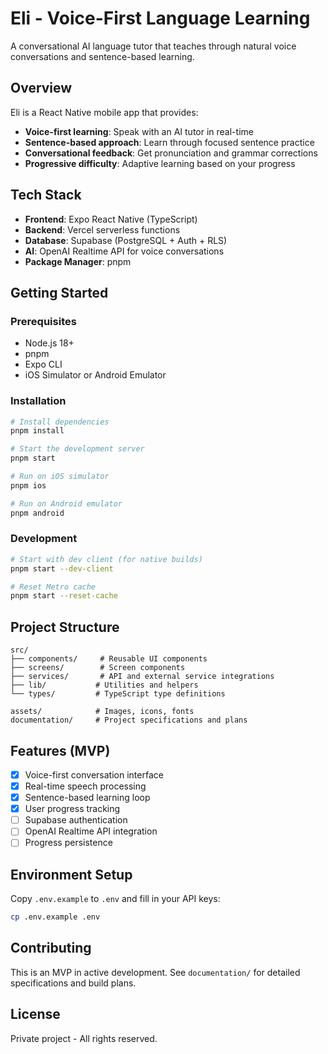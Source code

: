 # Eli - Voice-First Language Learning

A conversational AI language tutor that teaches through natural voice conversations and sentence-based learning.

## Overview

Eli is a React Native mobile app that provides:
- **Voice-first learning**: Speak with an AI tutor in real-time
- **Sentence-based approach**: Learn through focused sentence practice
- **Conversational feedback**: Get pronunciation and grammar corrections
- **Progressive difficulty**: Adaptive learning based on your progress

## Tech Stack

- **Frontend**: Expo React Native (TypeScript)
- **Backend**: Vercel serverless functions
- **Database**: Supabase (PostgreSQL + Auth + RLS)
- **AI**: OpenAI Realtime API for voice conversations
- **Package Manager**: pnpm

## Getting Started

### Prerequisites

- Node.js 18+
- pnpm
- Expo CLI
- iOS Simulator or Android Emulator

### Installation

```bash
# Install dependencies
pnpm install

# Start the development server
pnpm start

# Run on iOS simulator
pnpm ios

# Run on Android emulator  
pnpm android
```

### Development

```bash
# Start with dev client (for native builds)
pnpm start --dev-client

# Reset Metro cache
pnpm start --reset-cache
```

## Project Structure

```
src/
├── components/     # Reusable UI components
├── screens/        # Screen components
├── services/       # API and external service integrations
├── lib/           # Utilities and helpers
└── types/         # TypeScript type definitions

assets/            # Images, icons, fonts
documentation/     # Project specifications and plans
```

## Features (MVP)

- [x] Voice-first conversation interface
- [x] Real-time speech processing
- [x] Sentence-based learning loop
- [x] User progress tracking
- [ ] Supabase authentication
- [ ] OpenAI Realtime API integration
- [ ] Progress persistence

## Environment Setup

Copy `.env.example` to `.env` and fill in your API keys:

```bash
cp .env.example .env
```

## Contributing

This is an MVP in active development. See `documentation/` for detailed specifications and build plans.

## License

Private project - All rights reserved.
